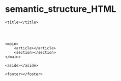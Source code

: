 # semantic_structure_HTML

<!DOCTYPE html>
<html lang="pt-br">
<head>
    <meta charset="UTF-8">
    <meta name="viewport" content="width=device-width, initial-scale=1.0">
    <link rel="shortcut icon" href="" type="image/x-icon">

    <title></title>
</head>
<body>
    <header></header>
    <nav></nav>

    <main>
        <article></article>
        <section></section>
    </main>

    <aside></aside>

    <footer></footer>

    
    
</body>
</html>
